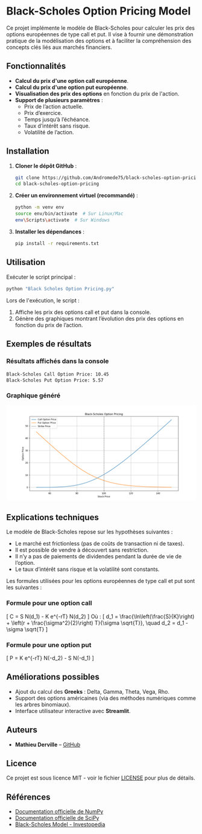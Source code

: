 # Black-Scholes Option Pricing Model

Ce projet implémente le modèle de Black-Scholes pour calculer les prix des options européennes de type call et put. Il vise à fournir une démonstration pratique de la modélisation des options et à faciliter la compréhension des concepts clés liés aux marchés financiers.

## Fonctionnalités

- **Calcul du prix d'une option call européenne**.
- **Calcul du prix d'une option put européenne**.
- **Visualisation des prix des options** en fonction du prix de l'action.
- **Support de plusieurs paramètres** :
  - Prix de l’action actuelle.
  - Prix d’exercice.
  - Temps jusqu’à l’échéance.
  - Taux d’intérêt sans risque.
  - Volatilité de l’action.

## Installation

1. **Cloner le dépôt GitHub** :
   ```bash
   git clone https://github.com/Andromede75/black-scholes-option-pricing.git
   cd black-scholes-option-pricing
   ```

2. **Créer un environnement virtuel (recommandé)** :
   ```bash
   python -m venv env
   source env/bin/activate  # Sur Linux/Mac
   env\Scripts\activate  # Sur Windows
   ```

3. **Installer les dépendances** :
   ```bash
   pip install -r requirements.txt
   ```

## Utilisation

Exécuter le script principal :
```bash
python "Black Scholes Option Pricing.py"
```
Lors de l'exécution, le script :
1. Affiche les prix des options call et put dans la console.
2. Génère des graphiques montrant l’évolution des prix des options en fonction du prix de l’action.

## Exemples de résultats

### Résultats affichés dans la console

```
Black-Scholes Call Option Price: 10.45
Black-Scholes Put Option Price: 5.57
```

### Graphique généré

![Exemple de graphique de la stratégie](example_output_graph.png)

## Explications techniques

Le modèle de Black-Scholes repose sur les hypothèses suivantes :
- Le marché est frictionless (pas de coûts de transaction ni de taxes).
- Il est possible de vendre à découvert sans restriction.
- Il n’y a pas de paiements de dividendes pendant la durée de vie de l’option.
- Le taux d’intérêt sans risque et la volatilité sont constants.

Les formules utilisées pour les options européennes de type call et put sont les suivantes :

### Formule pour une option call
\[
C = S N(d_1) - K e^{-rT} N(d_2)
\]
Où :
\[
d_1 = \frac{\ln\left(\frac{S}{K}\right) + \left(r + \frac{\sigma^2}{2}\right) T}{\sigma \sqrt{T}}, \quad d_2 = d_1 - \sigma \sqrt{T}
\]

### Formule pour une option put
\[
P = K e^{-rT} N(-d_2) - S N(-d_1)
\]

## Améliorations possibles

- Ajout du calcul des **Greeks** : Delta, Gamma, Theta, Vega, Rho.
- Support des options américaines (via des méthodes numériques comme les arbres binomiaux).
- Interface utilisateur interactive avec **Streamlit**.

## Auteurs

- **Mathieu Derville** – [GitHub](https://github.com/Andromede75)

## Licence

Ce projet est sous licence MIT - voir le fichier [LICENSE](LICENSE) pour plus de détails.

## Références

- [Documentation officielle de NumPy](https://numpy.org/doc/)
- [Documentation officielle de SciPy](https://docs.scipy.org/doc/)
- [Black-Scholes Model - Investopedia](https://www.investopedia.com/terms/b/blackscholes.asp)

